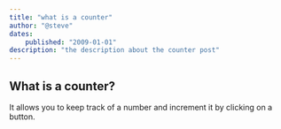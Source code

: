 ```yaml
---
title: "what is a counter"
author: "@steve"
dates:
    published: "2009-01-01"
description: "the description about the counter post"
---
```


## What is a counter?

It allows you to keep track of a number and increment it by clicking on a button.

<counter></counter>